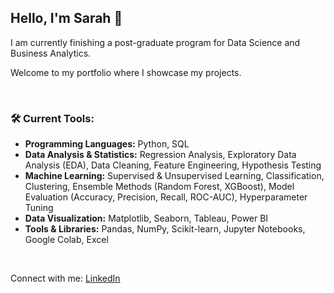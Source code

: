 ## Hello, I'm Sarah 👋 
I am currently finishing a post-graduate program for Data Science and Business Analytics.

Welcome to my portfolio where I showcase my projects.

<br/>

### 🛠️ **Current Tools:**
- **Programming Languages:** Python, SQL
- **Data Analysis & Statistics:** Regression Analysis, Exploratory Data Analysis (EDA), Data Cleaning, Feature Engineering, Hypothesis Testing
- **Machine Learning:** Supervised & Unsupervised Learning, Classification, Clustering, Ensemble Methods (Random Forest, XGBoost), Model Evaluation (Accuracy, Precision, Recall, ROC-AUC), Hyperparameter Tuning
- **Data Visualization:** Matplotlib, Seaborn, Tableau, Power BI
- **Tools & Libraries:** Pandas, NumPy, Scikit-learn, Jupyter Notebooks, Google Colab, Excel

<br/>

Connect with me: [LinkedIn](https://www.linkedin.com/in/sarah-ortega-b60150165/)



